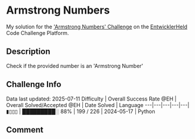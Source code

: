 # Armstrong Numbers

My solution for the ['Armstrong Numbers' Challenge](https://platform.entwicklerheld.de/challenge/armstrong-numbers) on the [EntwicklerHeld](https://platform.entwicklerheld.de/) Code Challenge Platform.

## Description
Check if the provided number is an 'Armstrong Number'

## Challenge Info
Data last updated: 2025-07-11
Difficulty | Overall Success Rate @EH | Overall Solved/Accepted @EH | Date Solved | Language
---|---|---|---|---|
▮▯▯▯ | █████████░ 88% | 199 / 226 | 2024-05-17 | Python

## Comment
